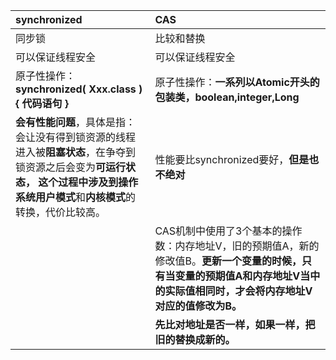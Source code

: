 | synchronized | CAS |
| :--- | :--- |
| 同步锁 | 比较和替换 |
| 可以保证线程安全 | 可以保证线程安全 |
| 原子性操作：**synchronized\( Xxx.class \) { 代码语句 }** | 原子性操作：**一系列以Atomic开头的包装类，boolean,integer,Long** |
| **会有性能问题**，具体是指：会让没有得到锁资源的线程进入被**阻塞状态**，在争夺到锁资源之后会变为**可运行状态， **这个过程中涉及到操作系统**用户模式**和**内核模式**的转换，代价比较高。 | 性能要比synchronized要好，**但是也不绝对** |
|  | CAS机制中使用了3个基本的操作数：内存地址V，旧的预期值A，新的修改值B。**更新一个变量的时候，只有当变量的预期值A和内存地址V当中的实际值相同时，才会将内存地址V对应的值修改为B。** |
|  | **先比对地址是否一样，如果一样，把旧的替换成新的。** |



